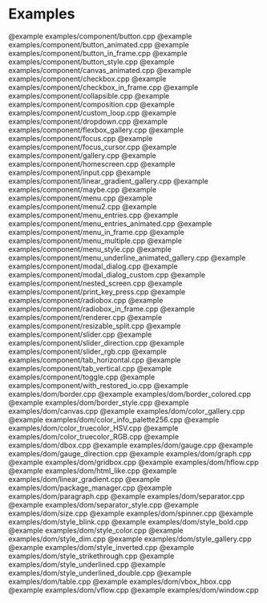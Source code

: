 # Examples
@example examples/component/button.cpp
@example examples/component/button_animated.cpp
@example examples/component/button_in_frame.cpp
@example examples/component/button_style.cpp
@example examples/component/canvas_animated.cpp
@example examples/component/checkbox.cpp
@example examples/component/checkbox_in_frame.cpp
@example examples/component/collapsible.cpp
@example examples/component/composition.cpp
@example examples/component/custom_loop.cpp
@example examples/component/dropdown.cpp
@example examples/component/flexbox_gallery.cpp
@example examples/component/focus.cpp
@example examples/component/focus_cursor.cpp
@example examples/component/gallery.cpp
@example examples/component/homescreen.cpp
@example examples/component/input.cpp
@example examples/component/linear_gradient_gallery.cpp
@example examples/component/maybe.cpp
@example examples/component/menu.cpp
@example examples/component/menu2.cpp
@example examples/component/menu_entries.cpp
@example examples/component/menu_entries_animated.cpp
@example examples/component/menu_in_frame.cpp
@example examples/component/menu_multiple.cpp
@example examples/component/menu_style.cpp
@example examples/component/menu_underline_animated_gallery.cpp
@example examples/component/modal_dialog.cpp
@example examples/component/modal_dialog_custom.cpp
@example examples/component/nested_screen.cpp
@example examples/component/print_key_press.cpp
@example examples/component/radiobox.cpp
@example examples/component/radiobox_in_frame.cpp
@example examples/component/renderer.cpp
@example examples/component/resizable_split.cpp
@example examples/component/slider.cpp
@example examples/component/slider_direction.cpp
@example examples/component/slider_rgb.cpp
@example examples/component/tab_horizontal.cpp
@example examples/component/tab_vertical.cpp
@example examples/component/toggle.cpp
@example examples/component/with_restored_io.cpp
@example examples/dom/border.cpp
@example examples/dom/border_colored.cpp
@example examples/dom/border_style.cpp
@example examples/dom/canvas.cpp
@example examples/dom/color_gallery.cpp
@example examples/dom/color_info_palette256.cpp
@example examples/dom/color_truecolor_HSV.cpp
@example examples/dom/color_truecolor_RGB.cpp
@example examples/dom/dbox.cpp
@example examples/dom/gauge.cpp
@example examples/dom/gauge_direction.cpp
@example examples/dom/graph.cpp
@example examples/dom/gridbox.cpp
@example examples/dom/hflow.cpp
@example examples/dom/html_like.cpp
@example examples/dom/linear_gradient.cpp
@example examples/dom/package_manager.cpp
@example examples/dom/paragraph.cpp
@example examples/dom/separator.cpp
@example examples/dom/separator_style.cpp
@example examples/dom/size.cpp
@example examples/dom/spinner.cpp
@example examples/dom/style_blink.cpp
@example examples/dom/style_bold.cpp
@example examples/dom/style_color.cpp
@example examples/dom/style_dim.cpp
@example examples/dom/style_gallery.cpp
@example examples/dom/style_inverted.cpp
@example examples/dom/style_strikethrough.cpp
@example examples/dom/style_underlined.cpp
@example examples/dom/style_underlined_double.cpp
@example examples/dom/table.cpp
@example examples/dom/vbox_hbox.cpp
@example examples/dom/vflow.cpp
@example examples/dom/window.cpp